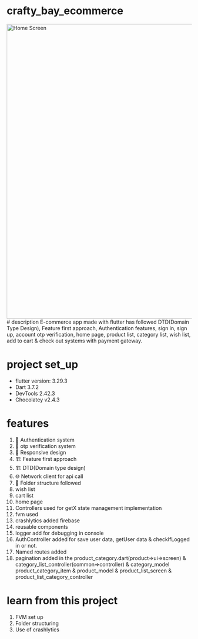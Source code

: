 
# crafty_bay_ecommerce
<img src="https://github.com/rubayatkhusbu25/crafty_bay_e_commerce-/blob/main/all.jpg" alt="Home Screen" width="1200" height= "800">
# description
E-commerce app made with flutter has followed DTD(Domain Type Design), Feature first approach, Authentication 
features, sign in, sign up, account otp verification, home page, product list, category list, wish list,
add to cart & check out systems with payment gateway.

# project set_up
* flutter version: 3.29.3
* Dart 3.7.2
* DevTools 2.42.3
* Chocolatey v2.4.3

# features
1. 🔐 Authentication system
2. 🔐 otp verification system
3. 📱 Responsive design
4.  🏗 Feature first approach
5.  🏗 DTD(Domain type design)
6. 🌐 Network client for api call
7.  📝 Folder structure followed 
8. wish list
9. cart list
10. home page
11. Controllers used for getX state management implementation
12. fvm used
13. crashlytics added firebase
14. reusable components
15. logger add for debugging in console
16. AuthController added for save user data, getUser data & checkIfLogged in or not.
17. Named routes added
18. pagination added in the
    product_category.dart(product=>ui=>screen)
    & category_list_controller(common=>controller)
    & category_model
    product_category_item
    & product_model
    & product_list_screen
    & product_list_category_controller



# learn from this project
1. FVM set up
2. Folder structuring
3. Use of crashlytics




